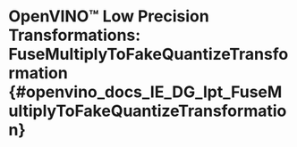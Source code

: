 # OpenVINO™ Low Precision Transformations: FuseMultiplyToFakeQuantizeTransformation {#openvino_docs_IE_DG_lpt_FuseMultiplyToFakeQuantizeTransformation}
